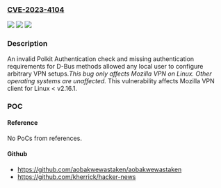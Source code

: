 ### [CVE-2023-4104](https://cve.mitre.org/cgi-bin/cvename.cgi?name=CVE-2023-4104)
![](https://img.shields.io/static/v1?label=Product&message=Mozilla%20VPN%20client%20for%20Linux&color=blue)
![](https://img.shields.io/static/v1?label=Version&message=unspecified%3C%20v2.16.1%20&color=brighgreen)
![](https://img.shields.io/static/v1?label=Vulnerability&message=Local%20user%20authentication%20flaws%20in%20Mozilla%20VPN%20client%20for%20Linux%20in%20v2.16.0%20and%20below.&color=brighgreen)

### Description

An invalid Polkit Authentication check and missing authentication requirements for D-Bus methods allowed any local user to configure arbitrary VPN setups.*This bug only affects Mozilla VPN on Linux. Other operating systems are unaffected.* This vulnerability affects Mozilla VPN client for Linux < v2.16.1.

### POC

#### Reference
No PoCs from references.

#### Github
- https://github.com/aobakwewastaken/aobakwewastaken
- https://github.com/kherrick/hacker-news

